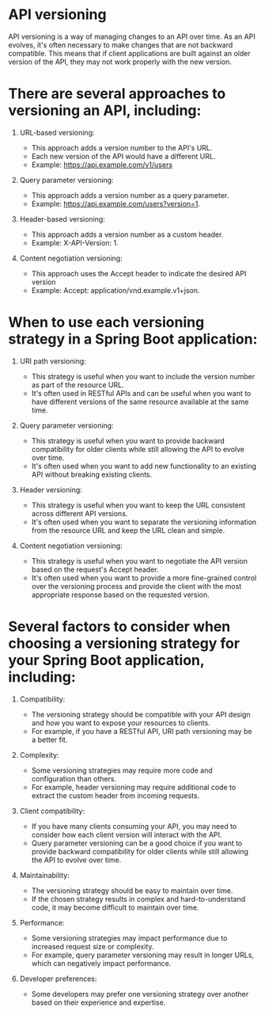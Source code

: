 # API versioning

API versioning is a way of managing changes to an API over time. As an API evolves, it's often necessary to make changes that are not backward compatible. 
This means that if client applications are built against an older version of the API, they may not work properly with the new version.

# There are several approaches to versioning an API, including:

1. URL-based versioning: 
   - This approach adds a version number to the API's URL. 
   - Each new version of the API would have a different URL.
   - Example: https://api.example.com/v1/users
   
2. Query parameter versioning: 
   - This approach adds a version number as a query parameter.
   - Example: https://api.example.com/users?version=1.

3. Header-based versioning: 
   - This approach adds a version number as a custom header.
   - Example: X-API-Version: 1.

4. Content negotiation versioning: 
   - This approach uses the Accept header to indicate the desired API version
   - Example: Accept: application/vnd.example.v1+json.

# When to use each versioning strategy in a Spring Boot application:

1. URI path versioning: 
   - This strategy is useful when you want to include the version number as part of the resource URL. 
   - It's often used in RESTful APIs and can be useful when you want to have different versions of the same resource available at the same time.

2. Query parameter versioning: 
   - This strategy is useful when you want to provide backward compatibility for older clients while still allowing the API to evolve over time. 
   - It's often used when you want to add new functionality to an existing API without breaking existing clients.

3. Header versioning: 
   - This strategy is useful when you want to keep the URL consistent across different API versions. 
   - It's often used when you want to separate the versioning information from the resource URL and keep the URL clean and simple.

4. Content negotiation versioning: 
   - This strategy is useful when you want to negotiate the API version based on the request's Accept header.
   - It's often used when you want to provide a more fine-grained control over the versioning process and provide the client with the most appropriate response based        on the requested version.


# Several factors to consider when choosing a versioning strategy for your Spring Boot application, including:

   1. Compatibility: 
      - The versioning strategy should be compatible with your API design and how you want to expose your resources to clients. 
      - For example, if you have a RESTful API, URI path versioning may be a better fit.

   2. Complexity: 
      - Some versioning strategies may require more code and configuration than others. 
      - For example, header versioning may require additional code to extract the custom header from incoming requests.

   3. Client compatibility: 
      - If you have many clients consuming your API, you may need to consider how each client version will interact with the API.
      - Query parameter versioning can be a good choice if you want to provide backward compatibility for older clients while still allowing the API to evolve over             time.

   4. Maintainability:
      - The versioning strategy should be easy to maintain over time. 
      - If the chosen strategy results in complex and hard-to-understand code, it may become difficult to maintain over time.

   5. Performance: 
      - Some versioning strategies may impact performance due to increased request size or complexity. 
      - For example, query parameter versioning may result in longer URLs, which can negatively impact performance.

   6. Developer preferences: 
      - Some developers may prefer one versioning strategy over another based on their experience and expertise.



